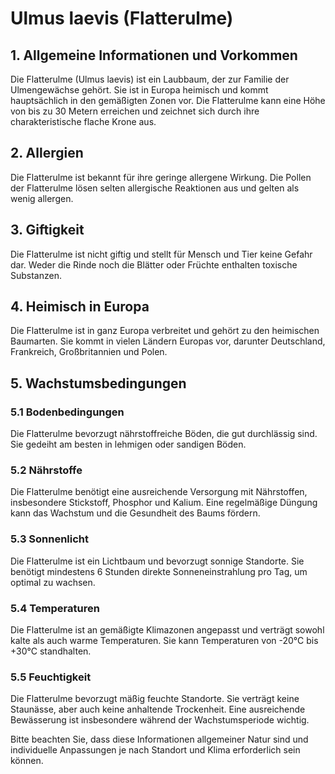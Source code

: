 # Ulmus laevis (Flatterulme)

## 1. Allgemeine Informationen und Vorkommen
Die Flatterulme (Ulmus laevis) ist ein Laubbaum, der zur Familie der Ulmengewächse gehört. Sie ist in Europa heimisch und kommt hauptsächlich in den gemäßigten Zonen vor. Die Flatterulme kann eine Höhe von bis zu 30 Metern erreichen und zeichnet sich durch ihre charakteristische flache Krone aus.

## 2. Allergien
Die Flatterulme ist bekannt für ihre geringe allergene Wirkung. Die Pollen der Flatterulme lösen selten allergische Reaktionen aus und gelten als wenig allergen.

## 3. Giftigkeit
Die Flatterulme ist nicht giftig und stellt für Mensch und Tier keine Gefahr dar. Weder die Rinde noch die Blätter oder Früchte enthalten toxische Substanzen.

## 4. Heimisch in Europa
Die Flatterulme ist in ganz Europa verbreitet und gehört zu den heimischen Baumarten. Sie kommt in vielen Ländern Europas vor, darunter Deutschland, Frankreich, Großbritannien und Polen.

## 5. Wachstumsbedingungen
### 5.1 Bodenbedingungen
Die Flatterulme bevorzugt nährstoffreiche Böden, die gut durchlässig sind. Sie gedeiht am besten in lehmigen oder sandigen Böden.

### 5.2 Nährstoffe
Die Flatterulme benötigt eine ausreichende Versorgung mit Nährstoffen, insbesondere Stickstoff, Phosphor und Kalium. Eine regelmäßige Düngung kann das Wachstum und die Gesundheit des Baums fördern.

### 5.3 Sonnenlicht
Die Flatterulme ist ein Lichtbaum und bevorzugt sonnige Standorte. Sie benötigt mindestens 6 Stunden direkte Sonneneinstrahlung pro Tag, um optimal zu wachsen.

### 5.4 Temperaturen
Die Flatterulme ist an gemäßigte Klimazonen angepasst und verträgt sowohl kalte als auch warme Temperaturen. Sie kann Temperaturen von -20°C bis +30°C standhalten.

### 5.5 Feuchtigkeit
Die Flatterulme bevorzugt mäßig feuchte Standorte. Sie verträgt keine Staunässe, aber auch keine anhaltende Trockenheit. Eine ausreichende Bewässerung ist insbesondere während der Wachstumsperiode wichtig.

Bitte beachten Sie, dass diese Informationen allgemeiner Natur sind und individuelle Anpassungen je nach Standort und Klima erforderlich sein können.
